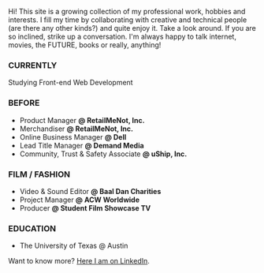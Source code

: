 Hi! This site is a growing collection of my professional work, hobbies and interests. I fill my time by collaborating with creative and technical people (are there any other kinds?) and quite enjoy it. Take a look around. If you are so inclined, strike up a conversation. I'm always happy to talk internet, movies, the FUTURE, books or really, anything!

### CURRENTLY

Studying Front-end Web Development

### BEFORE

- Product Manager **@ RetailMeNot, Inc.**
- Merchandiser **@ RetailMeNot, Inc.**
- Online Business Manager **@ Dell**
- Lead Title Manager **@ Demand Media**
- Community, Trust & Safety Associate **@ uShip, Inc.**

### FILM / FASHION

- Video & Sound Editor **@ Baal Dan Charities**
- Project Manager **@ ACW Worldwide**
- Producer **@ Student Film Showcase TV**

### EDUCATION

- The University of Texas @ Austin


Want to know more? [Here I am on LinkedIn](https://www.linkedin.com/in/dmaddx).
